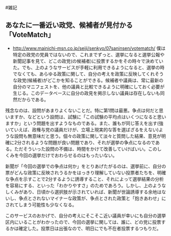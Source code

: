 #雑記


## あなたに一番近い政党、候補者が見付かる「VoteMatch」

* http://www.mainichi-msn.co.jp/seiji/senkyo/07saninsen/votematch/
僕は特定の政党の党員ではないので、これまでずっと、選挙になると選挙公報や新聞記事を見て、どこの政党(の候補者)に投票するかをその時々で決めていた。でも、上のようなサービスが手軽に利用できるようになると、選挙の時でなくても、あらゆる政策に関して、自分の考えを政策に反映してくれそうな政党(候補者)がどこかを知ることができる。候補者や議員は、常に最新の自分のマニフェストを、他の議員と比較できるように明確にしておく必要が生じる。このデータベースに自分の政見を掲示しない議員は存在しないも同然だからである。



残念なのは、設問があまりよくないことだ。特に第1問は最悪。争点は何だと思いますか、などという設問は、試験に「この試験の平均点はいくつになると思いますか」という問題を出すようなものである。また、誰もが同じ答えを出す(強いていえば、政権与党の議員だけが、立場上現実的な答を選ばざるをえない)ような設問も無意味だと思う。個々の政策に関して淡々と質問した結果、意見が明確に2分されるような問題が良い問題であり、それが選挙の争点になるのである。ただそういった設問の不備は、時間をかけて改善していけばいい。このしくみを今回の選挙だけでおわらせるのはもったいない。



新聞が「今回の選挙での争点は何か」をとりあげたがるのは、選挙前に、自分の票がどんな政策に反映されうるかをはっきり理解していない投票者たちを、明確な争点を示すことで2分するように誘導すること、それによって選挙結果の分析を容易にする、といった「わかりやすさ」のためであろう。しかし、上のようなしくみがあり、日頃から選択肢が示されていれば、新聞が世論誘導する余地はないし、争点とされないマイナーな政策が、争点とされた政策と「抱きあわせ」にされてしまう可能性も少なくなる。



このサービスのおかげで、自分の考えにそこそこ近い議員が幸いにも自分の選挙区内にいることがわかったので、今回の選挙に関しては、誰に、どの党に投票するかは確定した。投票日は出張なので、明日にでも不在者投票するつもりだ。

<!--  -->






